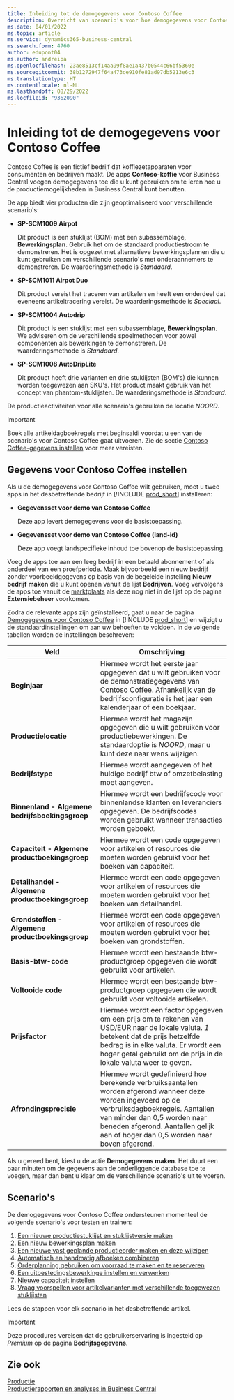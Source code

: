 ```yaml
---
title: Inleiding tot de demogegevens voor Contoso Coffee
description: Overzicht van scenario's voor hoe demogegevens voor Contoso Coffee u kunnen helpen bij het leren gebruiken van de productiemogelijkheden in Business Central.
ms.date: 04/01/2022
ms.topic: article
ms.service: dynamics365-business-central
ms.search.form: 4760
author: edupont04
ms.author: andreipa
ms.openlocfilehash: 23ae8513cf14aa99f8ae1a437b0544c66bf5360e
ms.sourcegitcommit: 38b1272947f64a473de910fe81ad97db5213e6c3
ms.translationtype: HT
ms.contentlocale: nl-NL
ms.lasthandoff: 08/29/2022
ms.locfileid: "9362090"
---
```

# <a name="introduction-to-contoso-coffee-demo-data"></a>Inleiding tot de demogegevens voor Contoso Coffee

Contoso Coffee is een fictief bedrijf dat koffiezetapparaten voor consumenten en bedrijven maakt. De apps **Contoso-koffie** voor Business Central voegen demogegevens toe die u kunt gebruiken om te leren hoe u de productiemogelijkheden in Business Central kunt benutten.  

De app biedt vier producten die zijn geoptimaliseerd voor verschillende scenario's:

- **SP-SCM1009 Airpot**  

  Dit product is een stuklijst (BOM) met een subassemblage, **Bewerkingsplan**. Gebruik het om de standaard productiestroom te demonstreren. Het is opgezet met alternatieve bewerkingsplannen die u kunt gebruiken om verschillende scenario's met onderaannemers te demonstreren. De waarderingsmethode is *Standaard*.  

- **SP-SCM1011 Airpot Duo**  

  Dit product vereist het traceren van artikelen en heeft een onderdeel dat eveneens artikeltracering vereist. De waarderingsmethode is *Speciaal*.  

- **SP-SCM1004 Autodrip**  

  Dit product is een stuklijst met een subassemblage, **Bewerkingsplan**. We adviseren om de verschillende spoelmethoden voor zowel componenten als bewerkingen te demonstreren. De waarderingsmethode is *Standaard*.

- **SP-SCM1008 AutoDripLite**

  Dit product heeft drie varianten en drie stuklijsten (BOM's) die kunnen worden toegewezen aan SKU's. Het product maakt gebruik van het concept van phantom-stuklijsten. De waarderingsmethode is *Standaard*.

De productieactiviteiten voor alle scenario's gebruiken de locatie *NOORD*.  

> [!IMPORTANT]
> Boek alle artikeldagboekregels met beginsaldi voordat u een van de scenario's voor Contoso Coffee gaat uitvoeren. Zie de sectie [Contoso Coffee-gegevens instellen](#set-up-contoso-coffee-data) voor meer vereisten.

## <a name="set-up-contoso-coffee-data"></a>Gegevens voor Contoso Coffee instellen

Als u de demogegevens voor Contoso Coffee wilt gebruiken, moet u twee apps in het desbetreffende bedrijf in [!INCLUDE [prod_short](../includes/prod_short.md)] installeren:  

- **Gegevensset voor demo van Contoso Coffee**  

    Deze app levert demogegevens voor de basistoepassing.  
- **Gegevensset voor demo van Contoso Coffee (land-id)**  

    Deze app voegt landspecifieke inhoud toe bovenop de basistoepassing.

Voeg de apps toe aan een leeg bedrijf in een betaald abonnement of als onderdeel van een proefperiode. Maak bijvoorbeeld een nieuw bedrijf zonder voorbeeldgegevens op basis van de begeleide instelling **Nieuw bedrijf maken** die u kunt openen vanuit de lijst **Bedrijven**. Voeg vervolgens de apps toe vanuit de [marktplaats](../ui-extensions-install-uninstall.md#install) als deze nog niet in de lijst op de pagina **Extensiebeheer** voorkomen.  

Zodra de relevante apps zijn geïnstalleerd, gaat u naar de pagina [Demogegevens voor Contoso Coffee](https://businesscentral.dynamics.com/?page=4760) in [!INCLUDE [prod_short](../includes/prod_short.md)] en wijzigt u de standaardinstellingen om aan uw behoeften te voldoen. In de volgende tabellen worden de instellingen beschreven:  

|Veld  |Omschrijving  |
|---------|---------|
|**Beginjaar** |Hiermee wordt het eerste jaar opgegeven dat u wilt gebruiken voor de demonstratiegegevens van Contoso Coffee. Afhankelijk van de bedrijfsconfiguratie is het jaar een kalenderjaar of een boekjaar.|
|**Productielocatie** |Hiermee wordt het magazijn opgegeven die u wilt gebruiken voor productiebewerkingen. De standaardoptie is *NOORD*, maar u kunt deze naar wens wijzigen.|
|**Bedrijfstype**    |Hiermee wordt aangegeven of het huidige bedrijf btw of omzetbelasting moet aangeven. |
|**Binnenland - Algemene bedrijfsboekingsgroep**|Hiermee wordt een bedrijfscode voor binnenlandse klanten en leveranciers opgegeven. De bedrijfscodes worden gebruikt wanneer transacties worden geboekt. |
|**Capaciteit - Algemene productboekingsgroep**    |Hiermee wordt een code opgegeven voor artikelen of resources die moeten worden gebruikt voor het boeken van capaciteit.|
|**Detailhandel - Algemene productboekingsgroep**    |Hiermee wordt een code opgegeven voor artikelen of resources die moeten worden gebruikt voor het boeken van detailhandel.|
|**Grondstoffen - Algemene productboekingsgroep**    |Hiermee wordt een code opgegeven voor artikelen of resources die moeten worden gebruikt voor het boeken van grondstoffen. |
|**Basis-btw-code**    |Hiermee wordt een bestaande btw-productgroep opgegeven die wordt gebruikt voor artikelen.|
|**Voltooide code**    |Hiermee wordt een bestaande btw-productgroep opgegeven die wordt gebruikt voor voltooide artikelen.|
|**Prijsfactor**     |Hiermee wordt een factor opgegeven om een prijs om te rekenen van USD/EUR naar de lokale valuta. *1* betekent dat de prijs hetzelfde bedrag is in elke valuta. Er wordt een hoger getal gebruikt om de prijs in de lokale valuta weer te geven. |
|**Afrondingsprecisie**  |Hiermee wordt gedefinieerd hoe berekende verbruiksaantallen worden afgerond wanneer deze worden ingevoerd op de verbruiksdagboekregels. Aantallen van minder dan 0,5 worden naar beneden afgerond. Aantallen gelijk aan of hoger dan 0,5 worden naar boven afgerond.|

Als u gereed bent, kiest u de actie **Demogegevens maken**. Het duurt een paar minuten om de gegevens aan de onderliggende database toe te voegen, maar dan bent u klaar om de verschillende scenario's uit te voeren.  

## <a name="scenarios"></a>Scenario's

De demogegevens voor Contoso Coffee ondersteunen momenteel de volgende scenario's voor testen en trainen:

1. [Een nieuwe productiestuklijst en stuklijstversie maken](create-new-production-bom-version.md)  
2. [Een nieuw bewerkingsplan maken](create-new-routing.md)  
3. [Een nieuwe vast geplande productieorder maken en deze wijzigen](create-firm-planned-production-order-change.md)  
4. [Automatisch en handmatig afboeken combineren](combine-automatic-manual-flushing.md)  
5. [Orderplanning gebruiken om voorraad te maken en te reserveren](order-planning-create-reserve-supply.md)  
6. [Een uitbestedingsbewerkinge instellen en verwerken](set-up-process-subcontracting-operation.md)  
7. [Nieuwe capaciteit instellen](set-up-new-capacity.md)  
8. [Vraag voorspellen voor artikelvarianten met verschillende toegewezen stuklijsten](variants.md)  

Lees de stappen voor elk scenario in het desbetreffende artikel.  

> [!IMPORTANT]
> Deze procedures vereisen dat de gebruikerservaring is ingesteld op *Premium* op de pagina **Bedrijfsgegevens**.

## <a name="see-also"></a>Zie ook

[Productie](../production-manage-manufacturing.md)  
[Productierapporten en analyses in Business Central](../production-reports.md)  
